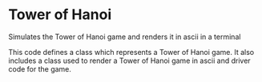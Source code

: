 # Tower of Hanoi
Simulates the Tower of Hanoi game and renders it in ascii in a terminal

This code defines a class which represents a Tower of Hanoi game. It also includes a class used to render a Tower of Hanoi game in ascii and driver code for the game.
